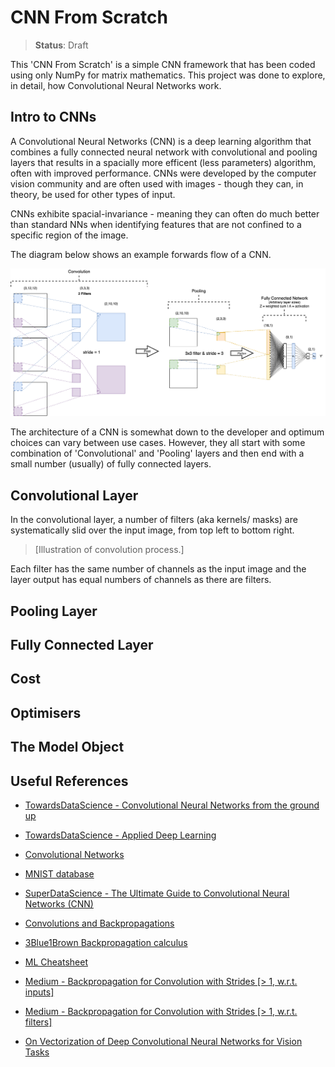 # CNN From Scratch

> **Status**: Draft

This 'CNN From Scratch' is a simple CNN framework that has been coded using only NumPy for matrix mathematics. This project was done to explore, in detail, how Convolutional Neural Networks work.

## Intro to CNNs

A Convolutional Neural Networks (CNN) is a deep learning algorithm that combines a fully connected neural network with convolutional and pooling layers that results in a spacially more efficent (less parameters) algorithm, often with improved performance. CNNs were developed by the computer vision community and are often used with images - though they can, in theory, be used for other types of input.

CNNs exhibite spacial-invariance - meaning they can often do much better than standard NNs when identifying features that are not confined to a specific region of the image.

The diagram below shows an example forwards flow of a CNN.

![CNN Forwards](./imgs/CNN_Forwards.png)

The architecture of a CNN is somewhat down to the developer and optimum choices can vary between use cases. However, they all start with some combination of 'Convolutional' and 'Pooling' layers and then end with a small number (usually) of fully connected layers.

## Convolutional Layer

In the convolutional layer, a number of filters (aka kernels/ masks) are systematically slid over the input image, from top left to bottom right. 

> [Illustration of convolution process.]

Each filter has the same number of channels as the input image and the layer output has equal numbers of channels as there are filters.


## Pooling Layer


## Fully Connected Layer


## Cost


## Optimisers


## The Model Object

















## Useful References

 - [TowardsDataScience - Convolutional Neural Networks from the ground up](https://towardsdatascience.com/convolutional-neural-networks-from-the-ground-up-c67bb41454e1)

 - [TowardsDataScience - Applied Deep Learning](https://towardsdatascience.com/applied-deep-learning-part-4-convolutional-neural-networks-584bc134c1e2)

 - [Convolutional Networks](https://cs231n.github.io/convolutional-networks/)

 - [MNIST database](http://yann.lecun.com/exdb/mnist/)

 - [SuperDataScience - The Ultimate Guide to Convolutional Neural Networks (CNN)](https://www.superdatascience.com/blogs/the-ultimate-guide-to-convolutional-neural-networks-cnn)
 
 - [Convolutions and Backpropagations](https://medium.com/@pavisj/convolutions-and-backpropagations-46026a8f5d2c)
 
 - [3Blue1Brown Backpropagation calculus](https://www.youtube.com/watch?v=tIeHLnjs5U8)

- [ML Cheatsheet](https://ml-cheatsheet.readthedocs.io)

- [Medium - Backpropagation for Convolution with Strides [> 1, w.r.t. inputs]](https://medium.com/@mayank.utexas/backpropagation-for-convolution-with-strides-8137e4fc2710)

- [Medium - Backpropagation for Convolution with Strides [> 1, w.r.t. filters]](https://medium.com/@mayank.utexas/backpropagation-for-convolution-with-strides-fb2f2efc4faa)

- [On Vectorization of Deep Convolutional Neural Networks for Vision Tasks](http://lxu.me/mypapers/vcnn_aaai15.pdf)

